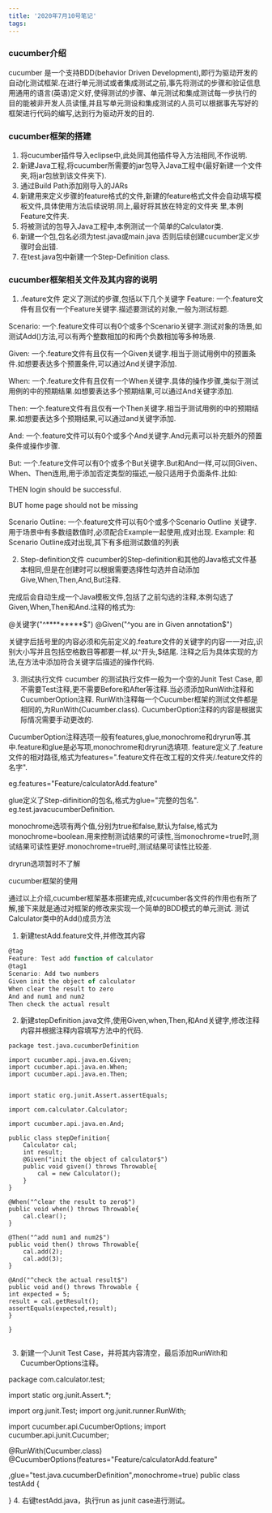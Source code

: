 ```yaml
---
title: '2020年7月10号笔记'
tags:  
---
```



### cucumber介绍
cucumber 是一个支持BDD(behavior Driven Development),即行为驱动开发的自动化测试框架.在进行单元测试或者集成测试之前,事先将测试的步骤和验证信息用通用的语言(英语)定义好,使得测试的步骤、单元测试和集成测试每一步执行的目的能被非开发人员读懂,并且写单元测设和集成测试的人员可以根据事先写好的框架进行代码的编写,达到行为驱动开发的目的.

### cucumber框架的搭建
1. 将cucumber插件导入eclipse中,此处同其他插件导入方法相同,不作说明.
2. 新建Java工程,将cucumber所需要的jar包导入Java工程中(最好新建一个文件夹,将jar包放到该文件夹下).
3. 通过Build Path添加刚导入的JARs
4. 新建用来定义步骤的feature格式的文件,新建的feature格式文件会自动填写模板文件,具体使用方法后续说明.同上,最好将其放在特定的文件夹 里,本例Feature文件夹.
5. 将被测试的包导入Java工程中,本例测试一个简单的Calculator类.
6. 新建一个包,包名必须为test.java或main.java 否则后续创建cucumber定义步骤时会出错.
7. 在test.java包中新建一个Step-Definition class.

### cucumber框架相关文件及其内容的说明
1. .feature文件
定义了测试的步骤,包括以下几个关键字
Feature: 一个.feature文件有且仅有一个Feature关键字.描述要测试的对象,一般为测试标题.

Scenario: 一个.feature文件可以有0个或多个Scenario关键字.测试对象的场景,如测试Add()方法,可以有两个整数相加的和两个负数相加等多种场景.

Given: 一个.feature文件有且仅有一个Given关键字.相当于测试用例中的预置条件.如想要表达多个预置条件,可以通过And关键字添加.

When: 一个.feature文件有且仅有一个When关键字.具体的操作步骤,类似于测试用例的中的预期结果.如想要表达多个预期结果,可以通过And关键字添加.

Then: 一个.feature文件有且仅有一个Then关键字.相当于测试用例的中的预期结果.如想要表达多个预期结果,可以通过and关键字添加.

And: 一个.feature文件可以有0个或多个And关键字.And元素可以补充额外的预置条件或操作步骤.

But: 一个.feature文件可以有0个或多个But关键字.But和And一样,可以同Given、When、Then连用,用于添加否定类型的描述,一般只适用于负面条件.比如:

THEN login should be successful.

BUT home page should not be missing

Scenario Outline: 一个.feature文件可以有0个或多个Scenario Outline 关键字.用于场景中有多数组数值时,必须配合Example一起使用,成对出现.
Example: 和Scenario Outline成对出现,其下有多组测试数值的列表 

2. Step-definition文件
cucumber的Step-definition和其他的Java格式文件基本相同,但是在创建时可以根据需要选择性勾选并自动添加Give,When,Then,And,But注释.

完成后会自动生成一个Java模板文件,包括了之前勾选的注释,本例勾选了Given,When,Then和And.注释的格式为:

@关键字("^*********$")
@Given("^you are in Given annotation$")

关键字后括号里的内容必须和先前定义的.feature文件的关键字的内容一一对应,识别大小写并且包括空格数目等都要一样,以^开头,$结尾.
注释之后为具体实现的方法,在方法中添加符合关键字后描述的操作代码.

3. 测试执行文件
cucumber 的测试执行文件一般为一个空的Junit Test Case, 即不需要Test注释,更不需要Before和After等注释.当必须添加RunWith注释和CucumberOption注释.
RunWith注释每一个Cucumber框架的测试文件都是相同的,为RunWith(Cucumber.class). CucumberOption注释的内容是根据实际情况需要手动更改的.

CucumberOption注释选项一般有features,glue,monochrome和dryrun等.其中.feature和glue是必写项,monochrome和dryrun选填项.
feature定义了.feature文件的相对路径,格式为features=".feature文件在改工程的文件夹/.feature文件的名字".

eg.features="Feature/calculatorAdd.feature"

glue定义了Step-difinition的包名,格式为glue="完整的包名".
eg.test.javacucumberDefinition.

monochrome选项有两个值,分别为true和false,默认为false,格式为monochrome=boolean.用来控制测试结果的可读性,当monochrome=true时,测试结果可读性更好.monochrome=true时,测试结果可读性比较差.

dryrun选项暂时不了解

cucumber框架的使用

通过以上介绍,cucumber框架基本搭建完成,对cucumber各文件的作用也有所了解,接下来就是通过对框架的修改来实现一个简单的BDD模式的单元测试.
测试Calculator类中的Add()成员方法

1. 新建testAdd.feature文件,并修改其内容
```javascript
@tag
Feature: Test add function of calculator
@tag1
Scenario: Add two numbers
Given init the object of calculator
When clear the result to zero
And and num1 and num2
Then check the actual result
```

2. 新建stepDefinition.java文件,使用Given,when,Then,和And关键字,修改注释内容并根据注释内容填写方法中的代码.
```
package test.java.cucumberDefinition

import cucumber.api.java.en.Given;
import cucumber.api.java.en.When;
import cucumber.api.java.en.Then;


import static org.junit.Assert.assertEquals;

import com.calculator.Calculator;

import cucumber.api.java.en.And;

public class stepDefinition{
    Calculator cal;
    int result;
    @Given("init the object of calculator$")
    public void given() throws Throwable{
        cal = new Calculator();
    }   
}

@When("^clear the result to zero$")
public void when() throws Throwable{
    cal.clear();      
}

@Then("^add num1 and num2$")
public void then() throws Throwable{
    cal.add(2);
    cal.add(3);
}

@And("^check the actual result$")
public void and() throws Throwable {
int expected = 5;
result = cal.getResult();
assertEquals(expected,result);
}

}


```

3. 新建一个Junit Test Case，并将其内容清空，最后添加RunWith和CucumberOptions注释。


package com.calculator.test;

import static org.junit.Assert.*;

import org.junit.Test;
import org.junit.runner.RunWith;

import cucumber.api.CucumberOptions;
import cucumber.api.junit.Cucumber;

@RunWith(Cucumber.class)
@CucumberOptions(features="Feature/calculatorAdd.feature"

,glue="test.java.cucumberDefinition",monochrome=true)
public class testAdd {

}
4. 右键testAdd.java，执行run as junit case进行测试。


















